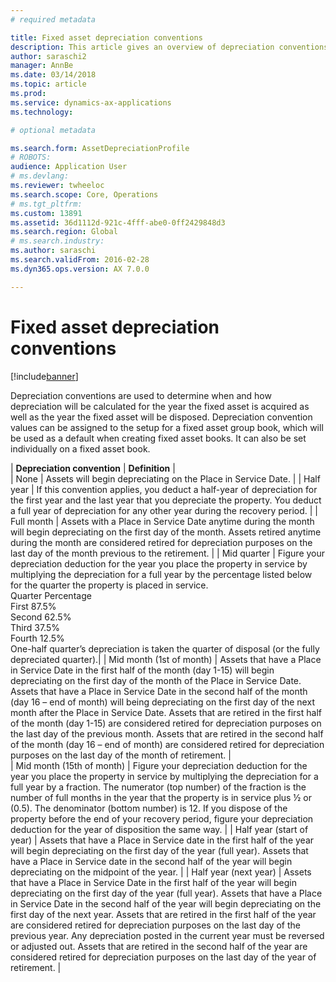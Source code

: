 ```yaml
---
# required metadata

title: Fixed asset depreciation conventions
description: This article gives an overview of depreciation conventions.
author: saraschi2
manager: AnnBe
ms.date: 03/14/2018
ms.topic: article
ms.prod: 
ms.service: dynamics-ax-applications
ms.technology: 

# optional metadata

ms.search.form: AssetDepreciationProfile
# ROBOTS: 
audience: Application User
# ms.devlang: 
ms.reviewer: twheeloc
ms.search.scope: Core, Operations
# ms.tgt_pltfrm: 
ms.custom: 13891
ms.assetid: 36d1112d-921c-4fff-abe0-0ff2429848d3
ms.search.region: Global
# ms.search.industry: 
ms.author: saraschi
ms.search.validFrom: 2016-02-28
ms.dyn365.ops.version: AX 7.0.0

---
```


# Fixed asset depreciation conventions

[!include[banner](../includes/banner.md)]

Depreciation conventions are used to determine when and how depreciation will be calculated for the year the fixed asset is acquired as well as the year the fixed asset will be disposed. Depreciation convention values can be assigned to the setup for a fixed asset group book, which will be used as a default when creating fixed asset books. It can also be set individually on a fixed asset book.

| **Depreciation convention** | **Definition**    |  
| None                        | Assets will begin depreciating on the Place in Service Date.         |
| Half year                   | If this convention applies, you deduct a half-year of depreciation for the first year and the last year that you depreciate the property. You deduct a full year of depreciation for any other year during the recovery period.   |
| Full month                  | Assets with a Place in Service Date anytime during the month will begin depreciating on the first day of the month. Assets retired anytime during the month are considered retired for depreciation purposes on the last day of the month previous to the retirement.         |
| Mid quarter                 | Figure your depreciation deduction for the year you place the property in service by multiplying the depreciation for a full year by the percentage listed below for the quarter the property is placed in service.   
   Quarter    Percentage   
   First        87.5%          
Second           62.5%        
Third            37.5%          
Fourth           12.5%      
One-half quarter’s depreciation is taken the quarter of disposal (or the fully
depreciated quarter).|
| Mid month (1st of month)    | Assets that have a Place in Service Date in the first half of the month (day 1-15) will begin depreciating on the first day of the month of the Place in Service Date. Assets that have a Place in Service Date in the second half of the month (day 16 – end of month) will being depreciating on the first day of the next month after the Place in Service Date. Assets that are retired in the first half of the month (day 1-15) are considered retired for depreciation purposes on the last day of the previous month. Assets that are retired in the second half of the month (day 16 – end of month) are considered retired for depreciation purposes on the last day of the month of retirement. |   
| Mid month (15th of month)   | Figure your depreciation deduction for the year you place the property in service by multiplying the depreciation for a full year by a fraction. The numerator (top number) of the fraction is the number of full months in the year that the property is in service plus ½ or (0.5). The denominator (bottom number) is 12. If you dispose of the property before the end of your recovery period, figure your depreciation deduction for the year of disposition the same way.   |
| Half year (start of year)   | Assets that have a Place in Service date in the first half of the year will begin depreciating on the first day of the year (full year). Assets that have a Place in Service date in the second half of the year will begin depreciating on the midpoint of the year.    |
| Half year (next year)       | Assets that have a Place in Service Date in the first half of the year will begin depreciating on the first day of the year (full year). Assets that have a Place in Service Date in the second half of the year will begin depreciating on the first day of the next year. Assets that are retired in the first half of the year are considered retired for depreciation purposes on the last day of the previous year. Any depreciation posted in the current year must be reversed or adjusted out. Assets that are retired in the second half of the year are considered retired for depreciation purposes on the last day of the year of retirement.   |


